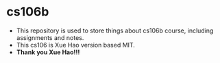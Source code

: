 # cs106b
- This repository is used to store things about cs106b course, including assignments and notes.
- This cs106 is Xue Hao version based MIT.
- **Thank you Xue Hao!!!**
